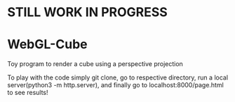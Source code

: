 # STILL WORK IN PROGRESS

# WebGL-Cube
Toy program to render a cube using a perspective projection

To play with the code simply git clone, go to respective directory, run a local server(python3 -m http.server),
and finally go to localhost:8000/page.html to see results!
